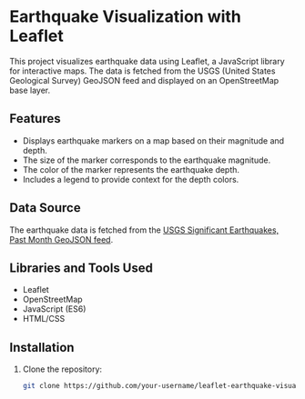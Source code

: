 # Earthquake Visualization with Leaflet

This project visualizes earthquake data using Leaflet, a JavaScript library for interactive maps. The data is fetched from the USGS (United States Geological Survey) GeoJSON feed and displayed on an OpenStreetMap base layer.

## Features

- Displays earthquake markers on a map based on their magnitude and depth.
- The size of the marker corresponds to the earthquake magnitude.
- The color of the marker represents the earthquake depth.
- Includes a legend to provide context for the depth colors.

## Data Source

The earthquake data is fetched from the [USGS Significant Earthquakes, Past Month GeoJSON feed](https://earthquake.usgs.gov/earthquakes/feed/v1.0/summary/significant_month.geojson).

## Libraries and Tools Used

- Leaflet
- OpenStreetMap
- JavaScript (ES6)
- HTML/CSS

## Installation

1. Clone the repository:
   ```bash
   git clone https://github.com/your-username/leaflet-earthquake-visualization.git
